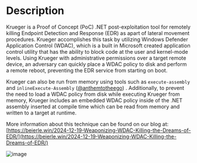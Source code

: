 # Description
Krueger is a Proof of Concept (PoC) .NET post-exploitation tool for remotely killing Endpoint Detection and Response (EDR) as apart of lateral movement procedures. Krueger accomplishes this task by utilizing Windows Defender Application Control (WDAC), which is a built in Microsoft created application control utility that has the ability to block code at the user and kernel-mode levels. Using Krueger with administrative permissions over a target remote device, an adversary can quickly place a WDAC policy to disk and perform a remote reboot, preventing the EDR service from starting on boot. 

Krueger can also be run from memory using tools such as `execute-assembly` and `inlineExecute-Assembly` ([@anthemtotheego](https://x.com/anthemtotheego)) . Additionally, to prevent the need to load a WDAC policy from disk while executing Krueger from memory, Krueger includes an embedded WDAC policy inside of the .NET assembly inserted at compile time which can be read from memory and written to a target at runtime.

More information about this technique can be found on our blog at: [https://beierle.win/2024-12-19-Weaponizing-WDAC-Killing-the-Dreams-of-EDR/](https://beierle.win/2024-12-19-Weaponizing-WDAC-Killing-the-Dreams-of-EDR/)

![image](https://github.com/user-attachments/assets/9d6cc181-972e-4e2a-a5e6-beedd6656685)

